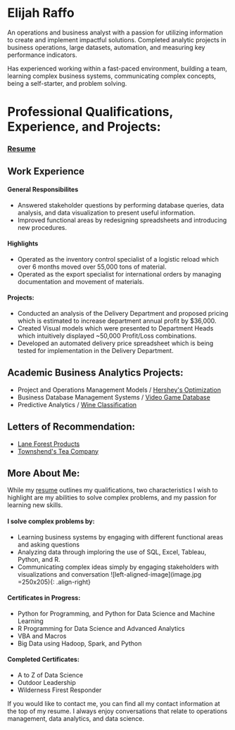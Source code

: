 # Elijah Raffo  
An operations and business analyst with a passion for utilizing information to create and implement impactful solutions. Completed analytic projects in business operations, large datasets, automation, and measuring key performance indicators. 

Has experienced working within a fast-paced environment, building a team, learning complex business systems, communicating complex concepts, being a self-starter, and problem solving. 

# Professional Qualifications, Experience, and Projects:
### [Resume](eliraffo.github.io/AlphaResume_ERaffo(2019).pdf)

## Work Experience
#### General Responsibilites
- Answered stakeholder questions by performing database queries, data analysis, and data visualization to present useful information.
- Improved functional areas by redesigning spreadsheets and introducing new procedures.

#### Highlights
- Operated as the inventory control specialist of a logistic reload which over 6 months moved over 55,000 tons of material.
- Operated as the export specialist for international orders by managing documentation and movement of materials.

#### Projects:
- Conducted an analysis of the Delivery Department and proposed pricing which is estimated to increase department annual profit by $36,000.
- Created Visual models which were presented to Department Heads which intuitively displayed ~50,000 Profit/Loss combinations.
- Developed an automated delivery price spreadsheet which is being tested for implementation in the Delivery Department.

## Academic Business Analytics Projects:
- Project and Operations Management Models / [Hershey's Optimization](eliraffo.github.io/OBA466)
- Business Database Management Systems / [Video Game Database](eliraffo.github.io/OBA444)
- Predictive Analytics / [Wine Classification](eliraffo.github.io/OBA410)

## Letters of Recommendation:
- [Lane Forest Products](eliraffo.github.io/LOR_LaneForest.PDF)
- [Townshend's Tea Company](eliraffo.github.io/LOR_Townshends.PDF)

## More About Me:
While my [resume](eliraffo.github.io/AlphaResume_ERaffo(2019).pdf) outlines my qualifications, two characteristics I wish to highlight are my abilities to solve complex problems, and my passion for learning new skills. 

#### I solve complex problems by:
- Learning business systems by engaging with different functional areas and asking questions
- Analyzing data through imploring the use of SQL, Excel, Tableau, Python, and R.
- Communicating complex ideas simply by engaging stakeholders with visualizations and conversation
![left-aligned-image](image.jpg =250x205){: .align-right}

#### Certificates in Progress:
- Python for Programming, and Python for Data Science and Machine Learning
- R Programming for Data Science and Advanced Analytics 
- VBA and Macros
- Big Data using Hadoop, Spark, and Python

#### Completed Certificates:
- A to Z of Data Science
- Outdoor Leadership
- Wilderness Firest Responder

If you would like to contact me, you can find all my contact information at the top of my resume. I always enjoy conversations that relate to operations management, data analytics, and data science.

